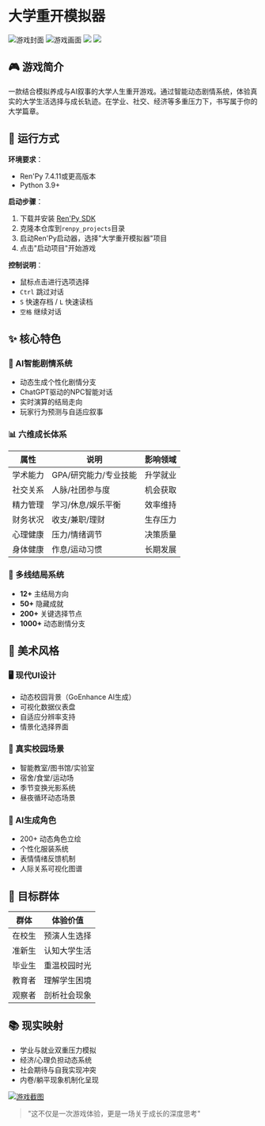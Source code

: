 # 大学重开模拟器

![游戏封面](https://nankai.feishu.cn/space/api/box/stream/download/asynccode/?code=ZjY5NDU1NGE4M2E2NGFjM2E3NTc2NjUxMGQwZTRkYjFfcnRMM0RxOXNHTU14ZnN2SGZGVEpLNGpLd2RwY3FQZHVfVG9rZW46WjlROWJHTXdMb0laZkh4ZUFCUmNhRzZlbk5nXzE3NDEyNTIzMzI6MTc0MTI1NTkzMl9WNA)
![游戏画面](https://nankai.feishu.cn/space/api/box/stream/download/asynccode/?code=M2I4MzE2YTNmNmUyMjIyMGZhMmUxMTE5NzBmM2FhOTBfanlvQ1BNYnF2Rjl6ak53SkRuaFdRd0FRU2FtNGhMTEVfVG9rZW46SzRxSmJxRWlLb0VNa014b2NVUGNNYkc0blJ2XzE3NDEyNTIzMzI6MTc0MTI1NTkzMl9WNA)
![](https://nankai.feishu.cn/space/api/box/stream/download/asynccode/?code=OWY0OTFlNmJkMjIxZmZjMThjY2NlNTU0YjBjYjIxMGZfN0xXNDEyRFhBbld5aGl1SlduMGhTbUJYWjRpdlh4eHpfVG9rZW46U3ByUmJXT2Ztb3NRTGh4bUlRMmMwWnZGbm5iXzE3NDEyNTIzMzI6MTc0MTI1NTkzMl9WNA)
![](https://nankai.feishu.cn/space/api/box/stream/download/asynccode/?code=MmVlNDVjN2M4M2UzMTg0YWI3MzUwYzE4ZTRmMTdlODlfRWhkdWJmQUhnNHVxN1VzaHRuN3ZiN3dIQmpZVzJpWEJfVG9rZW46QTR2N2J5Sld1b2E4R1d4S2hTZmN0RmNDbnlmXzE3NDEyNTIzMzI6MTc0MTI1NTkzMl9WNA)

## 🎮 游戏简介
一款结合模拟养成与AI叙事的大学人生重开游戏。通过智能动态剧情系统，体验真实的大学生活选择与成长轨迹。在学业、社交、经济等多重压力下，书写属于你的大学篇章。

## 🚀 运行方式
**环境要求**：  
- Ren'Py 7.4.11或更高版本  
- Python 3.9+  

**启动步骤**：  
1. 下载并安装 [Ren'Py SDK](https://www.renpy.org/)
2. 克隆本仓库到`renpy_projects`目录
3. 启动Ren'Py启动器，选择"大学重开模拟器"项目
4. 点击"启动项目"开始游戏

**控制说明**：  
- 鼠标点击进行选项选择  
- `Ctrl` 跳过对话  
- `S` 快速存档 / `L` 快速读档  
- `空格` 继续对话

## ✨ 核心特色

### 🧠 AI智能剧情系统
- 动态生成个性化剧情分支
- ChatGPT驱动的NPC智能对话
- 实时演算的结局走向
- 玩家行为预测与自适应叙事

### 📊 六维成长体系
| 属性 | 说明 | 影响领域 |
|------|------|----------|
| 学术能力 | GPA/研究能力/专业技能 | 升学就业 |
| 社交关系 | 人脉/社团参与度 | 机会获取 |
| 精力管理 | 学习/休息/娱乐平衡 | 效率维持 |
| 财务状况 | 收支/兼职/理财 | 生存压力 | 
| 心理健康 | 压力/情绪调节 | 决策质量 |
| 身体健康 | 作息/运动习惯 | 长期发展 |

### 🌟 多线结局系统
- **12+** 主结局方向  
- **50+** 隐藏成就  
- **200+** 关键选择节点  
- **1000+** 动态剧情分支

## 🎨 美术风格
### 🖥️ 现代UI设计
- 动态校园背景（GoEnhance AI生成）
- 可视化数据仪表盘
- 自适应分辨率支持
- 情景化选择界面

### 🏫 真实校园场景
- 智能教室/图书馆/实验室
- 宿舍/食堂/运动场
- 季节变换光影系统
- 昼夜循环动态场景

### 👥 AI生成角色
- 200+ 动态角色立绘
- 个性化服装系统
- 表情情绪反馈机制
- 人际关系可视化图谱

## 🎯 目标群体
| 群体 | 体验价值 |
|------|----------|
| 在校生 | 预演人生选择 |
| 准新生 | 认知大学生活 | 
| 毕业生 | 重温校园时光 |
| 教育者 | 理解学生困境 |
| 观察者 | 剖析社会现象 |

## 📚 现实映射
- 学业与就业双重压力模拟
- 经济/心理负担动态系统
- 社会期待与自我实现冲突
- 内卷/躺平现象机制化呈现

[![游戏截图](Image)]()  <!-- 替换为截图链接 -->

> "这不仅是一次游戏体验，更是一场关于成长的深度思考"  
